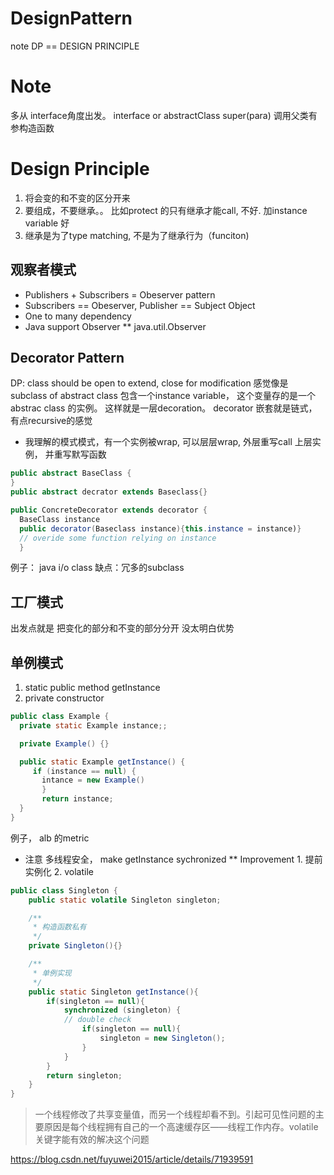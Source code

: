 DesignPattern
===
  note DP == DESIGN PRINCIPLE
# Note

  多从 interface角度出发。 interface or abstractClass
  super(para) 调用父类有参构造函数

# Design Principle
  1. 将会变的和不变的区分开来
  1. 要组成，不要继承。。 比如protect 的只有继承才能call, 不好. 加instance variable 好  
  1. 继承是为了type matching, 不是为了继承行为（funciton)

## 观察者模式
* Publishers + Subscribers = Obeserver pattern
* Subscribers == Obeserver, Publisher == Subject Object
* One to many dependency
* Java support Observer
** java.util.Observer

## Decorator Pattern
DP: class should be open to extend, close for modification
  感觉像是 subclass of abstract class 包含一个instance variable， 这个变量存的是一个abstrac class 的实例。 这样就是一层decoration。 decorator 嵌套就是链式， 有点recursive的感觉
* 我理解的模式模式，有一个实例被wrap, 可以层层wrap, 外层重写call 上层实例， 并重写默写函数
```java
public abstract BaseClass {
}
public abstract decrator extends Baseclass{}

public ConcreteDecorator extends decorator {
  BaseClass instance
  public decorator(Baseclass instance){this.instance = instance)}
  // overide some function relying on instance
  }
 ```
例子： java i/o class
缺点：冗多的subclass

## 工厂模式
出发点就是 把变化的部分和不变的部分分开
没太明白优势

## 单例模式
1. static public method  getInstance
1. private constructor
```java
public class Example {
  private static Example instance;;

  private Example() {}

  public static Example getInstance() {
     if (instance == null) {
       intance = new Example()
       }
       return instance;
  }
}
```
例子， alb 的metric 
* 注意 多线程安全， make getInstance sychronized
** Improvement 1. 提前实例化 2. volatile 
```java
public class Singleton {
    public static volatile Singleton singleton;

    /**
     * 构造函数私有
     */
    private Singleton(){}

    /**
     * 单例实现
     */
    public static Singleton getInstance(){
        if(singleton == null){
            synchronized (singleton) {
            // double check
                if(singleton == null){
                    singleton = new Singleton();
                }
            }
        }
        return singleton;
    }
}
```
> 一个线程修改了共享变量值，而另一个线程却看不到。引起可见性问题的主要原因是每个线程拥有自己的一个高速缓存区——线程工作内存。volatile关键字能有效的解决这个问题

https://blog.csdn.net/fuyuwei2015/article/details/71939591
